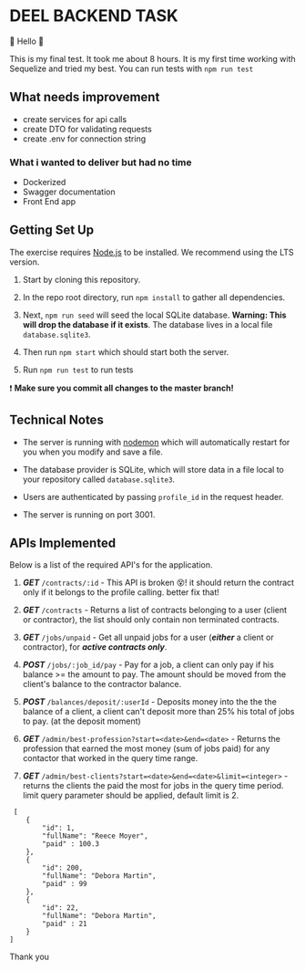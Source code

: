 # DEEL BACKEND TASK

💫 Hello 🎉

This is my final test. It took me about 8 hours. It is my first time working with Sequelize and tried my best. You can run tests with `npm run test`

## What needs improvement

- create services for api calls
- create DTO for validating requests
- create .env for connection string

### What i wanted to deliver but had no time

- Dockerized
- Swagger documentation
- Front End app

## Getting Set Up

The exercise requires [Node.js](https://nodejs.org/en/) to be installed. We recommend using the LTS version.

1. Start by cloning this repository.

2. In the repo root directory, run `npm install` to gather all dependencies.

3. Next, `npm run seed` will seed the local SQLite database. **Warning: This will drop the database if it exists**. The database lives in a local file `database.sqlite3`.

4. Then run `npm start` which should start both the server.

5. Run `npm run test` to run tests

❗️ **Make sure you commit all changes to the master branch!**

## Technical Notes

- The server is running with [nodemon](https://nodemon.io/) which will automatically restart for you when you modify and save a file.

- The database provider is SQLite, which will store data in a file local to your repository called `database.sqlite3`.

- Users are authenticated by passing `profile_id` in the request header.

- The server is running on port 3001.

## APIs Implemented

Below is a list of the required API's for the application.

1. **_GET_** `/contracts/:id` - This API is broken 😵! it should return the contract only if it belongs to the profile calling. better fix that!

1. **_GET_** `/contracts` - Returns a list of contracts belonging to a user (client or contractor), the list should only contain non terminated contracts.

1. **_GET_** `/jobs/unpaid` - Get all unpaid jobs for a user (**_either_** a client or contractor), for **_active contracts only_**.

1. **_POST_** `/jobs/:job_id/pay` - Pay for a job, a client can only pay if his balance >= the amount to pay. The amount should be moved from the client's balance to the contractor balance.

1. **_POST_** `/balances/deposit/:userId` - Deposits money into the the the balance of a client, a client can't deposit more than 25% his total of jobs to pay. (at the deposit moment)

1. **_GET_** `/admin/best-profession?start=<date>&end=<date>` - Returns the profession that earned the most money (sum of jobs paid) for any contactor that worked in the query time range.

1. **_GET_** `/admin/best-clients?start=<date>&end=<date>&limit=<integer>` - returns the clients the paid the most for jobs in the query time period. limit query parameter should be applied, default limit is 2.

```
 [
    {
        "id": 1,
        "fullName": "Reece Moyer",
        "paid" : 100.3
    },
    {
        "id": 200,
        "fullName": "Debora Martin",
        "paid" : 99
    },
    {
        "id": 22,
        "fullName": "Debora Martin",
        "paid" : 21
    }
]
```

Thank you
